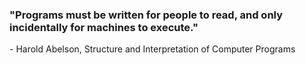 ### "Programs must be written for people to read, and only incidentally for machines to execute."
\- Harold Abelson, Structure and Interpretation of Computer Programs
